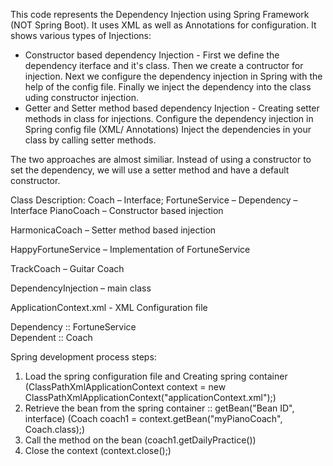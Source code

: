 This code represents the Dependency Injection using Spring Framework (NOT Spring Boot). It uses XML as well as Annotations for configuration.
It shows various types of Injections:
- Constructor based dependency Injection - 
    First we define the dependency iterface and it's class. 
    Then we create a contructor for injection. Next we configure the dependency injection in Spring with the help of the config file.
    Finally we inject the dependency into the class uding constructor injection.
- Getter and Setter method based dependency Injection -
    Creating setter methods in class for injections.
    Configure the dependency injection in Spring config file (XML/ Annotations)
    Inject the dependencies in your class by calling setter methods.
    
The two approaches are almost similiar. Instead of using a constructor to set the dependency, we will use a setter method and have a default constructor.


Class Description:
Coach – Interface;
FortuneService – Dependency – Interface
PianoCoach – Constructor based injection

HarmonicaCoach – Setter method based injection

HappyFortuneService – Implementation of FortuneService

TrackCoach – Guitar Coach

DependencyInjection – main class

ApplicationContext.xml - XML Configuration file

Dependency :: FortuneService  
Dependent  :: Coach
  
  Spring development process steps:
  1) Load the spring configuration file and Creating spring container (ClassPathXmlApplicationContext context = new ClassPathXmlApplicationContext("applicationContext.xml");)
  2) Retrieve the bean from the spring container :: getBean("Bean ID", interface) (Coach coach1 = context.getBean("myPianoCoach", Coach.class);)
  3) Call the method on the bean (coach1.getDailyPractice())
  4) Close the context (context.close();)
  
  
